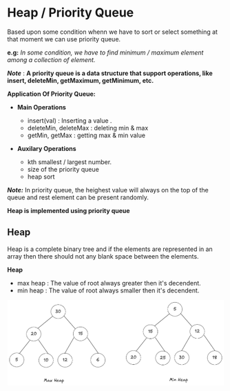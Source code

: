 # Heap / Priority Queue  

Based upon some condition whenn we have to sort or select something at that moment we can use priority queue.  

**e.g:**  *In some condition, we have to find minimum / maximum element among a collection of element.*  

***Note*** : **A priority queue is a data structure that support operations, like insert, deleteMin, getMaximum, getMinimum, etc.**  

**Application Of Priority Queue:**  
-   **Main Operations**
    - insert(val) : Inserting a value .
    - deleteMin, deleteMax : deleting min & max
    - getMin, getMax : getting max & min value

-   **Auxilary Operations**  
    - kth smallest / largest number.
    - size of the priority queue
    - heap sort

***Note:*** In priority queue, the heighest value will always on the top of the queue and rest element can be present randomly.  

**Heap is implemented using priority queue**  

## Heap  

Heap is a complete binary tree and if the elements are represented in an array then there should not any blank space between the elements.  

**Heap**
-   max heap : The value of root always greater then it's decendent. 
-   min heap : The value of root always smaller then it's decendent.

![max heap & min heap](../assets/max_heap&min_heap.png)



